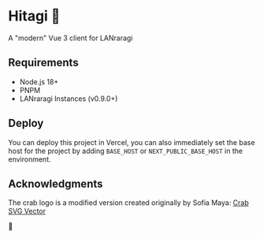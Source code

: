 # Hitagi 🦀

A "modern" Vue 3 client for LANraragi

## Requirements
- Node.js 18+
- PNPM
- LANraragi Instances (v0.9.0+)

## Deploy

You can deploy this project in Vercel, you can also immediately set the base host
for the project by adding `BASE_HOST` or `NEXT_PUBLIC_BASE_HOST` in the environment.

## Acknowledgments

The crab logo is a modified version created originally by Sofia Maya: [Crab SVG Vector](https://www.svgrepo.com/svg/489684/crab)

🦀
